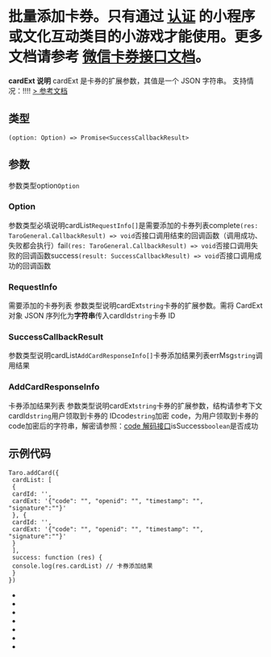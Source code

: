 # 批量添加卡券。只有通过 [认证](https://developers.weixin.qq.com/miniprogram/product/renzheng.html) 的小程序或文化互动类目的小游戏才能使用。更多文档请参考 [微信卡券接口文档](https://mp.weixin.qq.com/cgi-bin/announce?action=getannouncement&key=1490190158&version=1&lang=zh_CN&platform=2)。
**cardExt 说明** cardExt 是卡券的扩展参数，其值是一个 JSON 字符串。
支持情况：!!!!
[> 参考文档
](https://developers.weixin.qq.com/miniprogram/dev/api/open-api/card/wx.addCard.html)
## 类型[​](addCard.html#类型)
```tsx
(option: Option) => Promise<SuccessCallbackResult>
```

## 参数[​](addCard.html#参数)
参数类型option`Option`
### Option[​](addCard.html#option)
参数类型必填说明cardList`RequestInfo[]`是需要添加的卡券列表complete`(res: TaroGeneral.CallbackResult) => void`否接口调用结束的回调函数（调用成功、失败都会执行）fail`(res: TaroGeneral.CallbackResult) => void`否接口调用失败的回调函数success`(result: SuccessCallbackResult) => void`否接口调用成功的回调函数
### RequestInfo[​](addCard.html#requestinfo)
需要添加的卡券列表
参数类型说明cardExt`string`卡券的扩展参数。需将 CardExt 对象 JSON 序列化为**字符串**传入cardId`string`卡券 ID
### SuccessCallbackResult[​](addCard.html#successcallbackresult)
参数类型说明cardList`AddCardResponseInfo[]`卡券添加结果列表errMsg`string`调用结果
### AddCardResponseInfo[​](addCard.html#addcardresponseinfo)
卡券添加结果列表
参数类型说明cardExt`string`卡券的扩展参数，结构请参考下文cardId`string`用户领取到卡券的 IDcode`string`加密 code，为用户领取到卡券的code加密后的字符串，解密请参照：[code 解码接口](https://mp.weixin.qq.com/wiki?t=resource/res_main&id=mp1499332673_Unm7V)isSuccess`boolean`是否成功
## 示例代码[​](addCard.html#示例代码)
```tsx
Taro.addCard({
 cardList: [
 {
 cardId: '',
 cardExt: '{"code": "", "openid": "", "timestamp": "", "signature":""}'
 }, {
 cardId: '',
 cardExt: '{"code": "", "openid": "", "timestamp": "", "signature":""}'
 }
 ],
 success: function (res) {
 console.log(res.cardList) // 卡券添加结果
 }
})
```

- 
- 

- 
- 
- 
- 

-
